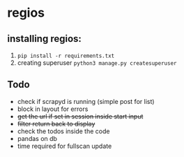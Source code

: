# regios

## installing regios:
1. `pip install -r requirements.txt`
2. creating superuser `python3 manage.py createsuperuser`

## Todo
- check if scrapyd is running (simple post for list)
- block in layout for errors
- ~~get the url if set in session inside start input~~
- ~~filter return back to display~~
- check the todos inside the code
- pandas on db
- time required for fullscan update
